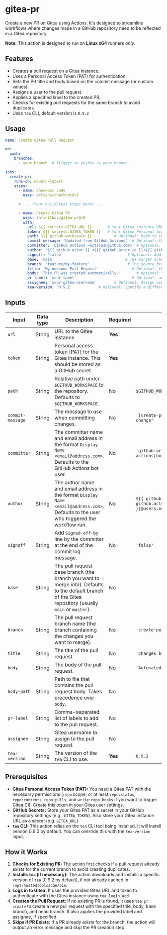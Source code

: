 # gitea-pr
Create a new PR on Gitea using Actions. It's designed to streamline workflows where changes made in a GitHub repository need to be reflected in a Gitea repository.

**Note:** This action is designed to run on **Linux x64** runners *only*.

## Features

*   Creates a pull request on a Gitea instance.
*   Uses a Personal Access Token (PAT) for authentication.
*   Sets the PR title and body based on the commit message (or custom values).
*   Assigns a user to the pull request.
*   Applies a specified label to the created PR.
*   Checks for existing pull requests for the same branch to avoid duplicates.
*   Uses `tea` CLI, default version is `0.9.2`

## Usage

```yaml
name: Create Gitea Pull Request

on:
  push:
    branches:
      - your-branch  # Trigger on pushes to your branch

jobs:
  create-pr:
    runs-on: ubuntu-latest
    steps:
      - name: Checkout code
        uses: actions/checkout@v3

      # ... (Your build/test steps here) ...

      - name: Create Gitea PR
        uses: infinilbas/gitea-pr@v0
        with:
          url: ${{ secrets.GITEA_URL }}       # Your Gitea instance URL
          token: ${{ secrets.GITEA_TOKEN }}   # Your Gitea Personal Access Token
          path: ${{ github.workspace }}          # Optional: Path to the repository (defaults to workspace root)
          commit-message: 'Updated from GitHub Actions'  # Optional: Custom commit message
          committer: 'GitHub Actions <actions@github.com>' # Optional: Custom committer
          author: '${{ github.actor }} <${{ github.actor_id }}+${{ github.actor }}@users.noreply.github.com>' # Optional: Custom author
          signoff: 'false'                             # Optional: Add Signed-off-by line (default: false)
          base: 'main'                                # The target branch in Gitea (default: main or master, according to Gitea config)
          branch: 'feature/my-feature'                 # The source branch for the PR (defaults to a generated branch name)
          title: 'My Awesome Pull Request'               # Optional: Custom PR title
          body: 'This PR was created automatically.'       # Optional: Custom PR body
          pr-label: 'your-label'                         # Optional, add label to your PR
          assignee: 'your-gitea-username'        # Optional, Assign user to your PR
          tea-version: '0.9.2'            # Optional: Specify a different tea version, default value '0.9.2'
```

## Inputs

| Input                    | Data type | Description                                                                                                                                                                                            | Required | Default                                                                                                                                               |
| ------------------------ | --------- | ------------------------------------------------------------------------------------------------------------------------------------------------------------------------------------------------------ | -------- | ----------------------------------------------------------------------------------------------------------------------------------------------------- |
| `url`                    | String    | URL to the Gitea instance.                                                                                                                                                                         | **Yes**  |                                                                                                                                                     |
| `token`                  | String    | Personal access token (PAT) for the Gitea instance.  This should be stored as a GitHub secret.                                                                                                        | **Yes**  |                                                                                                                                                     |
| `path`                   | String    | Relative path under `$GITHUB_WORKSPACE` to the repository. Defaults to `$GITHUB_WORKSPACE`.                                                                                                              | No       | `$GITHUB_WORKSPACE`                                                                                                                                    |
| `commit-message`         | String    | The message to use when committing changes.                                                                                                                                                           | No       | `'[create-pull-request] automated change'`                                                                                                              |
| `committer`              | String    | The committer name and email address in the format `Display Name <email@address.com>`. Defaults to the GitHub Actions bot user.                                                                    | No       | `'github-actions[bot] <41898282+github-actions[bot]@users.noreply.github.com>'`                                                                      |
| `author`                 | String    | The author name and email address in the format `Display Name <email@address.com>`. Defaults to the user who triggered the workflow run.                                                               | No       | `${{ github.actor }} <${{ github.actor_id }}+${{ github.actor }}@users.noreply.github.com>`                                                          |
| `signoff`               | String     | Add `Signed-off-by` line by the committer at the end of the commit log message.                                                                                                                       | No       | `'false'`                                                                                                                                               |
| `base`                   | String    | The pull request base branch (the branch you want to merge *into*).  Defaults to the default branch of the Gitea repository (usually `main` or `master`).                                          | No       |                                                                                                                                                     |
| `branch`                | String   | The pull request branch name (the branch containing the changes you want to merge).                                               | No      |  `'create-pull-request/patch'`                                                                   |
| `title`                  | String    | The title of the pull request.                                                                                                                                                                      | No       | `'Changes by create-pull-request action'`                                                                                                              |
| `body`                   | String    | The body of the pull request.                                                                                                                                                                      | No       | `'Automated changes by actions'`                                                                                                                   |
|`body-path` | String | Path to file that contains the pull request body. Takes precedence over `body`. | No | |
| `pr-label`             | String     | Comma-separated list of labels to add to the pull request.                                                                                                                                             | No       |                                                                                                                                                     |
|`assignee`| String     |  Gitea username to assign to the pull request.                                                  | No       ||
| `tea-version`            | String    | The version of the `tea` CLI to use.                                                                                                                                                                   | **Yes**  | `0.9.2`                                                                                                                                          |

## Prerequisites

*   **Gitea Personal Access Token (PAT):** You need a Gitea PAT with the necessary permissions (`repo` scope, or at least `repo:status`, `repo:contents`, `repo:pulls`, and `write:repo_hooks` if you want to trigger Gitea CI).  Create this token in your Gitea user settings.
*   **GitHub Secrets:** Store your Gitea PAT as a secret in your GitHub repository settings (e.g., `GITEA_TOKEN`).  Also store your Gitea instance URL as a secret (e.g. `GITEA_URL`)
* **`tea` CLI:** This action relies on the `tea` CLI tool being installed. It will install version 0.9.2 by default.  You can override this with the `tea-version` input.

## How it Works

1.  **Checks for Existing PR:** The action first checks if a pull request already exists for the current branch to avoid creating duplicates.
2.  **Installs `tea` (if necessary):** The action downloads and installs a specific version of `tea` (0.9.2 by default), if not already cached in `/opt/hostedtoolcache/bin`.
3.  **Logs in to Gitea:**  It uses the provided Gitea URL and token to authenticate with the Gitea instance using `tea login add`.
4.  **Creates the Pull Request:** If no existing PR is found, it uses `tea pr create` to create a new pull request with the specified title, body, base branch, and head branch.  It also applies the provided label and assignee, if specified.
5.  **Skips if PR Exists:** If a PR already exists for the branch, the action will output an error message and skip the PR creation step.